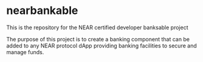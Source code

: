 # nearbankable
This is the repository for the NEAR certified developer banksable project

The purpose of this project is to create a banking component that can be added to any NEAR protocol dApp providing banking facilities to secure and manage funds. 

